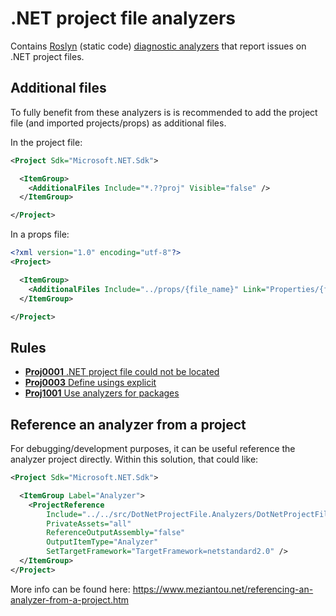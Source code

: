 # .NET project file analyzers
Contains [Roslyn](https://docs.microsoft.com/en-us/dotnet/csharp/roslyn-sdk/)
(static code) [diagnostic analyzers](https://docs.microsoft.com/en-us/dotnet/api/microsoft.codeanalysis.diagnostics.diagnosticanalyzer)
that report issues on .NET project files.

## Additional files
To fully benefit from these analyzers is is recommended to add the project file
(and imported projects/props) as additional files.

In the project file:

``` XML
<Project Sdk="Microsoft.NET.Sdk">

  <ItemGroup>
	<AdditionalFiles Include="*.??proj" Visible="false" />
  </ItemGroup>

</Project>
```

In a props file:

``` XML
<?xml version="1.0" encoding="utf-8"?>
<Project>

  <ItemGroup>
	<AdditionalFiles Include="../props/{file_name}" Link="Properties/{file_name}" />
  </ItemGroup>

</Project>
```

## Rules
* [**Proj0001** .NET project file could not be located](rules/Proj0001.md)
* [**Proj0003** Define usings explicit](rules/Proj0003.md)
* [**Proj1001** Use analyzers for packages](rules/Proj1001.md)

## Reference an analyzer from a project
For debugging/development purposes, it can be useful reference the analyzer
project directly. Within this solution, that could like:

``` XML
<Project Sdk="Microsoft.NET.Sdk">

  <ItemGroup Label="Analyzer">
    <ProjectReference
        Include="../../src/DotNetProjectFile.Analyzers/DotNetProjectFile.Analyzers.csproj"
        PrivateAssets="all"
        ReferenceOutputAssembly="false"
        OutputItemType="Analyzer"
        SetTargetFramework="TargetFramework=netstandard2.0" />
  </ItemGroup>
</Project>
```

More info can be found here: https://www.meziantou.net/referencing-an-analyzer-from-a-project.htm
